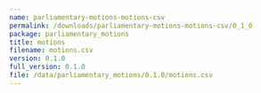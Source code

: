 ```yaml
---
name: parliamentary-motions-motions-csv
permalink: /downloads/parliamentary-motions-motions-csv/0_1_0
package: parliamentary_motions
title: motions
filename: motions.csv
version: 0.1.0
full_version: 0.1.0
file: /data/parliamentary_motions/0.1.0/motions.csv
---
```

